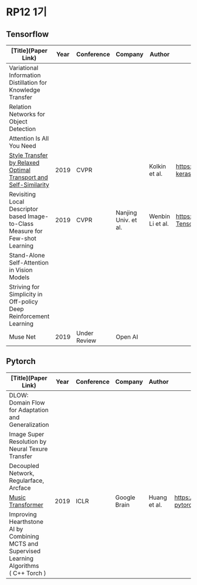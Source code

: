 # RP12 1기



## Tensorflow

| [Title](Paper Link)                                          | Year | Conference   | Company | Author | Code Repository |
| ------------------------------------------------------------ | ---- | ------------ | ------- | ------ | --------------- |
| Variational Information Distillation for Knowledge Transfer  |      |              |         |        |                 |
| Relation Networks for Object Detection                       |      |              |         |        |                 |
| Attention Is All You Need                                    |      |              |         |        |                 |
| [Style Transfer by Relaxed Optimal Transport and Self-Similarity](https://arxiv.org/abs/1904.12785) | 2019 | CVPR         |         | Kolkin et al. | https://github.com/nuxlear/STROTSS-keras |
| Revisiting Local Descriptor based Image-to-Class Measure for Few-shot Learning |2019|CVPR|Nanjing Univ. et al.|Wenbin Li et al.|https://github.com/llable/DN4-Tensorflow|
| Stand-Alone Self-Attention in Vision Models                  |      |              |         |        |                 |
| Striving for Simplicity in Off-policy Deep Reinforcement Learning |      |              |         |        |                 |
| Muse Net                                                     | 2019 | Under Review | Open AI |        |                 |



## Pytorch

| [Title](Paper Link)                                          | Year | Conference | Company      | Author       | Code Repository                                       |
| ------------------------------------------------------------ | ---- | ---------- | ------------ | ------------ | ----------------------------------------------------- |
| DLOW: Domain Flow for Adaptation and Generalization          |      |            |              |              |                                                       |
| Image Super Resolution by Neural Texure Transfer             |      |            |              |              |                                                       |
| Decoupled Network, Regularface, Arcface                      |      |            |              |              |                                                       |
| [Music Transformer](https://arxiv.org/abs/1809.04281)        | 2019 | ICLR       | Google Brain | Huang et al. | https://github.com/jason9693/MusicTransformer-pytorch |
| Improving Hearthstone AI by Combining MCTS and Supervised Learning Algorithms <br />( C++ Torch ) |      |            |              |              |                                                       |
